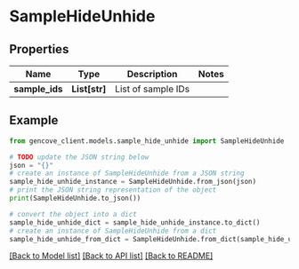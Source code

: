 # SampleHideUnhide


## Properties

Name | Type | Description | Notes
------------ | ------------- | ------------- | -------------
**sample_ids** | **List[str]** | List of sample IDs |

## Example

```python
from gencove_client.models.sample_hide_unhide import SampleHideUnhide

# TODO update the JSON string below
json = "{}"
# create an instance of SampleHideUnhide from a JSON string
sample_hide_unhide_instance = SampleHideUnhide.from_json(json)
# print the JSON string representation of the object
print(SampleHideUnhide.to_json())

# convert the object into a dict
sample_hide_unhide_dict = sample_hide_unhide_instance.to_dict()
# create an instance of SampleHideUnhide from a dict
sample_hide_unhide_from_dict = SampleHideUnhide.from_dict(sample_hide_unhide_dict)
```
[[Back to Model list]](../README.md#documentation-for-models) [[Back to API list]](../README.md#documentation-for-api-endpoints) [[Back to README]](../README.md)
